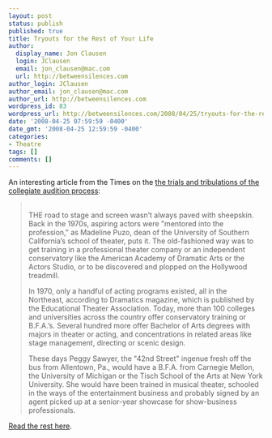 ```yaml
---
layout: post
status: publish
published: true
title: Tryouts for the Rest of Your Life
author:
  display_name: Jon Clausen
  login: JClausen
  email: jon_clausen@mac.com
  url: http://betweensilences.com
author_login: JClausen
author_email: jon_clausen@mac.com
author_url: http://betweensilences.com
wordpress_id: 83
wordpress_url: http://betweensilences.com/2008/04/25/tryouts-for-the-rest-of-your-life/
date: '2008-04-25 07:59:59 -0400'
date_gmt: '2008-04-25 12:59:59 -0400'
categories:
- Theatre
tags: []
comments: []
---
```

<p>An interesting article from the Times on the <a href="http://www.nytimes.com/2008/04/20/education/edlife/theater.html?_r=1&amp;ex=1366516800&amp;en=b5ed59699089acff&amp;ei=5088&amp;partner=rssnyt&amp;emc=rss&amp;oref=slogin">the trials and tribulations of the collegiate audition process</a>:</p>
<blockquote cite="http://www.nytimes.com/2008/04/20/education/edlife/theater.html?_r=1&amp;ex=1366516800&amp;en=b5ed59699089acff&amp;ei=5088&amp;partner=rssnyt&amp;emc=rss&amp;oref=slogin"><p>
  <br />
  THE road to stage and screen wasn’t always paved with sheepskin. Back in the 1970s, aspiring actors were "mentored into the profession," as Madeline Puzo, dean of the University of Southern California’s school of theater, puts it. The old-fashioned way was to get training in a professional theater company or an independent conservatory like the American Academy of Dramatic Arts or the Actors Studio, or to be discovered and plopped on the Hollywood treadmill.</p>
<p>  In 1970, only a handful of acting programs existed, all in the Northeast, according to Dramatics magazine, which is published by the Educational Theater Association. Today, more than 100 colleges and universities across the country offer conservatory training or B.F.A.’s. Several hundred more offer Bachelor of Arts degrees with majors in theater or acting, and concentrations in related areas like stage management, directing or scenic design.</p>
<p>  These days Peggy Sawyer, the "42nd Street" ingenue fresh off the bus from Allentown, Pa., would have a B.F.A. from Carnegie Mellon, the University of Michigan or the Tisch School of the Arts at New York University. She would have been trained in musical theater, schooled in the ways of the entertainment business and probably signed by an agent picked up at a senior-year showcase for show-business professionals.
</p></blockquote>
<p></p>
<p><a href="http://www.nytimes.com/2008/04/20/education/edlife/theater.html?_r=1&amp;ex=1366516800&amp;en=b5ed59699089acff&amp;ei=5088&amp;partner=rssnyt&amp;emc=rss&amp;oref=slogin">Read the rest here</a>.</p>
